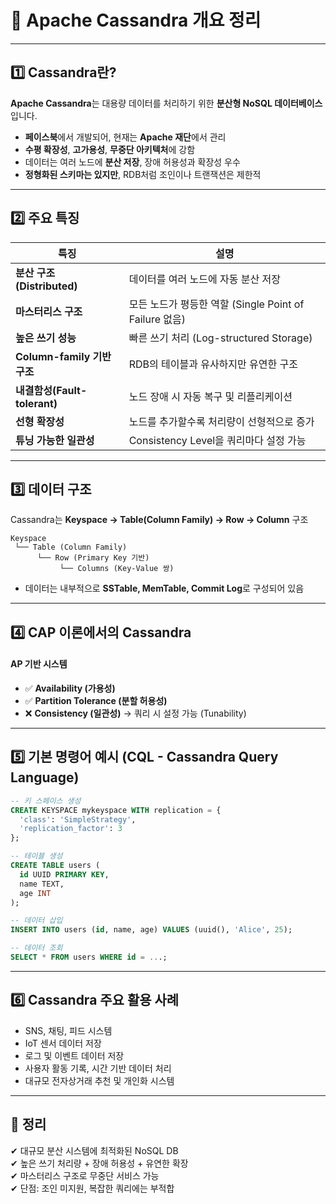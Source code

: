 # 📄 Apache Cassandra 개요 정리

---

## 1️⃣ Cassandra란?

**Apache Cassandra**는 대용량 데이터를 처리하기 위한 **분산형 NoSQL 데이터베이스**입니다.  

- **페이스북**에서 개발되어, 현재는 **Apache 재단**에서 관리
- **수평 확장성**, **고가용성**, **무중단 아키텍처**에 강함
- 데이터는 여러 노드에 **분산 저장**, 장애 허용성과 확장성 우수
- **정형화된 스키마는 있지만**, RDB처럼 조인이나 트랜잭션은 제한적

---

## 2️⃣ 주요 특징

| 특징 | 설명 |
|------|------|
| **분산 구조 (Distributed)** | 데이터를 여러 노드에 자동 분산 저장 |
| **마스터리스 구조** | 모든 노드가 평등한 역할 (Single Point of Failure 없음) |
| **높은 쓰기 성능** | 빠른 쓰기 처리 (Log-structured Storage) |
| **Column-family 기반 구조** | RDB의 테이블과 유사하지만 유연한 구조 |
| **내결함성(Fault-tolerant)** | 노드 장애 시 자동 복구 및 리플리케이션 |
| **선형 확장성** | 노드를 추가할수록 처리량이 선형적으로 증가 |
| **튜닝 가능한 일관성** | Consistency Level을 쿼리마다 설정 가능 |

---

## 3️⃣ 데이터 구조

Cassandra는 **Keyspace → Table(Column Family) → Row → Column** 구조  

```
Keyspace
 └── Table (Column Family)
      └── Row (Primary Key 기반)
           └── Columns (Key-Value 쌍)
```

- 데이터는 내부적으로 **SSTable, MemTable, Commit Log**로 구성되어 있음

---

## 4️⃣ CAP 이론에서의 Cassandra

#### AP 기반 시스템
- ✅ **Availability (가용성)**  
- ✅ **Partition Tolerance (분할 허용성)**  
- ❌ **Consistency (일관성)** → 쿼리 시 설정 가능 (Tunability)

---

## 5️⃣ 기본 명령어 예시 (CQL - Cassandra Query Language)

```sql
-- 키 스페이스 생성
CREATE KEYSPACE mykeyspace WITH replication = {
  'class': 'SimpleStrategy',
  'replication_factor': 3
};

-- 테이블 생성
CREATE TABLE users (
  id UUID PRIMARY KEY,
  name TEXT,
  age INT
);

-- 데이터 삽입
INSERT INTO users (id, name, age) VALUES (uuid(), 'Alice', 25);

-- 데이터 조회
SELECT * FROM users WHERE id = ...;
```

---

## 6️⃣ Cassandra 주요 활용 사례

- SNS, 채팅, 피드 시스템
- IoT 센서 데이터 저장
- 로그 및 이벤트 데이터 저장
- 사용자 활동 기록, 시간 기반 데이터 처리
- 대규모 전자상거래 추천 및 개인화 시스템

---

## 🎯 정리

✔ 대규모 분산 시스템에 최적화된 NoSQL DB  
✔ 높은 쓰기 처리량 + 장애 허용성 + 유연한 확장  
✔ 마스터리스 구조로 무중단 서비스 가능  
✔ 단점: 조인 미지원, 복잡한 쿼리에는 부적합  

